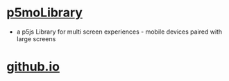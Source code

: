 # [p5moLibrary](https://github.com/molab-itp/p5moLibrary)

- a p5js Library for multi screen experiences - mobile devices paired with large screens

# [github.io](https://molab-itp.github.io/p5moLibrary/src?v=91)
